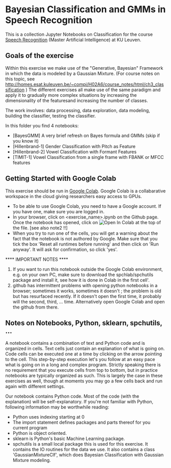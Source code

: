 # Bayesian Classification and GMMs in Speech Recognition

This is a collection Jupyter Notebooks on Classification for the course [Speech Recognition](https://onderwijsaanbod.kuleuven.be/syllabi/e/H02A6AE.htm#activetab=doelstellingen_idp33776) (Master Artificial Intelligence) at KU Leuven.

## Goals of the exercise

Within this exercise we make use of the "Generative, Bayesian" Framework in which the data is modeled  by a Gaussian  Mixture. (For course notes on this topic, see  http://homes.esat.kuleuven.be/~compi/H02A6/course_notes/html/ch3_classification )
The different exercises all make use of the same paradigm and apply it to gradually more complex situations by increasing the dimensionality of the featuresand increasing the number of classes.

The work involves: data processing, data exploration, data modeling, building the classifier, testing the classifier.

In this folder you find 4 notebooks:
- [BayesGMM]       A very brief refresh on Bayes formula and GMMs (skip if you know it)
- [Hillenbrand-1]  Gender Classification with Pitch as Feature
- [Hillenbrand-2]  Vowel Classification with Formant Features
- [TIMIT-1]        Vowel Classification from a single frame with FBANK or MFCC features


## Getting Started with Google Colab

This exercise should be run in [Google Colab](https://colab.research.google.com/). Google Colab is a collabarative workspace in the cloud giving researchers easy access to GPUs.

* To be able to use Google Colab, you need to have a Google account. If you have one, make sure you are logged in. 
* In your browser, click on <exercise_name>.ipynb on the Github page. Once the notebook has opened, click on   <img src="https://colab.research.google.com/assets/colab-badge.svg" alt="Open In Colab"/>   at the top of the file.  [see also note2 !!]
* When you try to run one of the cells, you will get a warning about the fact that the notebook is not authored by Google. Make sure that you tick the box 'Reset all runtimes before running' and then click on 'Run anyway'. It will ask for confirmation, so click 'yes'.

**** IMPORTANT NOTES ****  
1. If you want to run this notebook outside the Google Colab environment, e.g. on your own PC,  make sure to download the spchlab/spchutils package and install it, see how it is done in Colab in the first cell'.
2. github has intermittent problems with opening python notebooks in a browser; sometimes it works, sometimes it doesn't ; the problem is old but has resurfaced recently.  If it doesn't open the first time, it probably will the second, third, ... time. Alternatively open Google Colab and open the github from there. 

## Notes on Notebooks, Python, sklearn, spchutils,  ...

A notebook contains a combination of text and Python code and is organized in cells. Text cells just contain an explanation of what is going on. Code cells can be executed one at a time by clicking on the arrow pointing to the cell. This step-by-step execution let's you follow at an easy pace what is going on in a long and complex program. Strictly speaking there is no requirement that you execute cells from top to bottom, but in practice notebooks are typically organized as such.  This is largely the case in these exercises as well, though at moments you may go a few cells back and run again with different settings.

Our notebook contains Python code. Most of the code (with the explanation) will be self-explanatory. If you're not familiar with Python, following information may be worthwhile reading:

* Python uses indexing starting at 0
* The import statement defines packages and parts thereof for you current program
* Python is object oriented. 
* sklearn is Python's basic Machine Learning package.  
* spchutils is a small local package this is used for this exercise. It contains the IO routines for the data we use. It also contains a class 'GaussianMixtureClf', which does Bayesian Classification with Gaussian Mixture modeling.  


